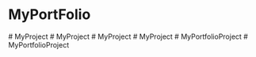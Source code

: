 # MyPortFolio
#   M y P r o j e c t  
 #   M y P r o j e c t  
 #   M y P r o j e c t  
 #   M y P r o j e c t  
 #   M y P o r t f o l i o P r o j e c t  
 # MyPortfolioProject
